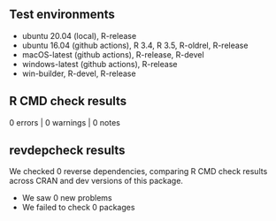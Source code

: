 ## Test environments

* ubuntu 20.04 (local), R-release
* ubuntu 16.04 (github actions), R 3.4, R 3.5, R-oldrel, R-release
* macOS-latest (github actions), R-release, R-devel
* windows-latest (github actions), R-release
* win-builder, R-devel, R-release

## R CMD check results

0 errors | 0 warnings | 0 notes

## revdepcheck results

We checked 0 reverse dependencies, comparing R CMD check results across
CRAN and dev versions of this package.

 * We saw 0 new problems
 * We failed to check 0 packages
